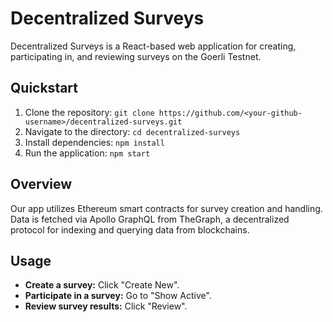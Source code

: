 # Decentralized Surveys

Decentralized Surveys is a React-based web application for creating, participating in, and reviewing surveys on the Goerli Testnet.

## Quickstart

1. Clone the repository: `git clone https://github.com/<your-github-username>/decentralized-surveys.git`
2. Navigate to the directory: `cd decentralized-surveys`
3. Install dependencies: `npm install`
4. Run the application: `npm start`

## Overview

Our app utilizes Ethereum smart contracts for survey creation and handling. Data is fetched via Apollo GraphQL from TheGraph, a decentralized protocol for indexing and querying data from blockchains.

## Usage

- **Create a survey:** Click "Create New".
- **Participate in a survey:** Go to "Show Active".
- **Review survey results:** Click "Review".
